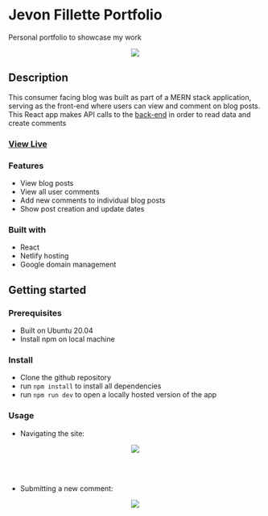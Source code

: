 # Jevon Fillette Portfolio

Personal portfolio to showcase my work

<div align="center">
  <kbd>
    <img src="https://i.imgur.com/SNQIAi6.png" />
  </kbd>
</div>

## Description

This consumer facing blog was built as part of a MERN stack application, serving as the front-end where users can view and comment on blog posts.  This React app makes API calls to the <a href="https://github.com/Daze-bot/blog-api">back-end</a> in order to read data and create comments

### <a href="https://daze-bot.github.io/portfolio/" target="_blank">View Live</a>

### Features

- View blog posts
- View all user comments
- Add new comments to individual blog posts
- Show post creation and update dates

### Built with

- React
- Netlify hosting
- Google domain management

## Getting started

### Prerequisites

- Built on Ubuntu 20.04
- Install npm on local machine

### Install

- Clone the github repository
- run ```npm install``` to install all dependencies
- run ```npm run dev``` to open a locally hosted version of the app

### Usage

- Navigating the site:
<div align="center">
  <kbd>
    <img src="https://media0.giphy.com/media/v1.Y2lkPTc5MGI3NjExdWZ1ZTB5c3Zyem5uN3J2aG85NnpkeXh1bm00dGhxMmUxNmp0bGF4MyZlcD12MV9pbnRlcm5hbF9naWZfYnlfaWQmY3Q9Zw/KuIHc930PEpANF8mwO/giphy.gif"/>
  </kbd>
</div>

<br></br>

- Submitting a new comment:
<div align="center">
  <kbd>
    <img src="https://media4.giphy.com/media/v1.Y2lkPTc5MGI3NjExNXI3ZnV5MXZjc3VnY2QyMGt5bjc5cXRzb3JrN2lmb3ZldTVzbjFjdiZlcD12MV9pbnRlcm5hbF9naWZfYnlfaWQmY3Q9Zw/ZESouWvlwCkDWqsc7g/giphy.gif"/>
  </kbd>
</div>

